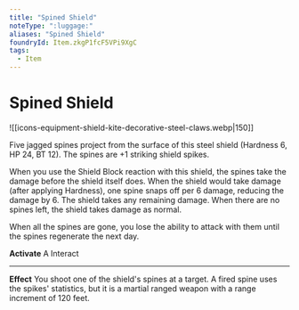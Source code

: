 ```yaml
---
title: "Spined Shield"
noteType: ":luggage:"
aliases: "Spined Shield"
foundryId: Item.zkgP1fcF5VPi9XgC
tags:
  - Item
---
```


# Spined Shield
![[icons-equipment-shield-kite-decorative-steel-claws.webp|150]]

Five jagged spines project from the surface of this steel shield (Hardness 6, HP 24, BT 12). The spines are +1 striking shield spikes.

When you use the Shield Block reaction with this shield, the spines take the damage before the shield itself does. When the shield would take damage (after applying Hardness), one spine snaps off per 6 damage, reducing the damage by 6. The shield takes any remaining damage. When there are no spines left, the shield takes damage as normal.

When all the spines are gone, you lose the ability to attack with them until the spines regenerate the next day.

**Activate** A Interact

* * *

**Effect** You shoot one of the shield's spines at a target. A fired spine uses the spikes' statistics, but it is a martial ranged weapon with a range increment of 120 feet.
